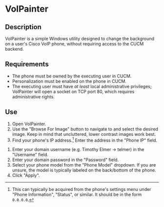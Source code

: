 # VoIPainter

## Description

VoIPainter is a simple Windows utility designed to change the background on a user's Cisco VoIP phone, without requiring access to the CUCM backend.

## **Requirements**

- The phone must be owned by the executing user in CUCM.
- Personalization must be enabled on the phone in CUCM.
- The executing user must have *at least* local administrative privileges; VoIPainter will open a socket on TCP port 80, which requires administrative rights.

## Use
1. Open VoIPainter.
1. Use the "Browse For Image" button to navigate to and select the desired image. Keep in mind that uncluttered, lower contrast images work best.
1. Find your phone's IP address.[^1] Enter the address in the "Phone IP" field.
[^1]: This can typically be acquired from the phone's settings menu under "Phone Information", "Status", or similar. It should be in the form `0.0.0.0`. 
1. Enter your domain username (e.g. Timothy Elmer -> telmer) in the "Username" field.
1. Enter your domain password in the "Password" field.
1. Select your phone model from the "Phone Model" dropdown. If you are unsure, the model is typically labeled on the back/bottom of the phone.
1. Click "Apply".
